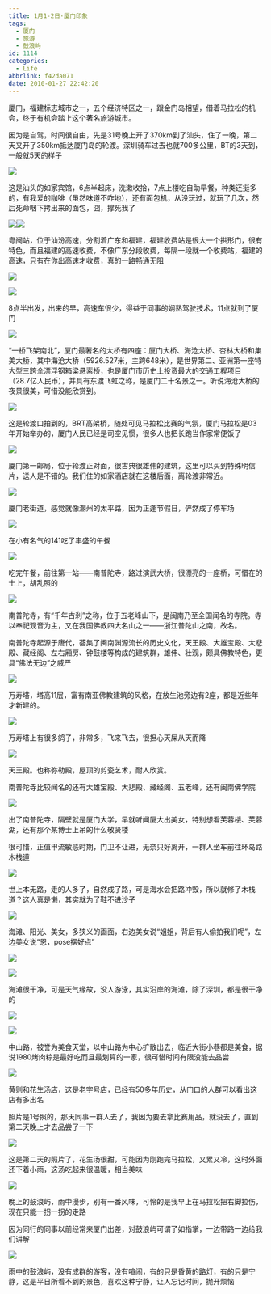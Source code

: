 ```yaml
---
title: 1月1-2日·厦门印象
tags:
  - 厦门
  - 旅游
  - 鼓浪屿
id: 1114
categories:
  - Life
abbrlink: f42da071
date: 2010-01-27 22:42:20
---
```

厦门，福建标志城市之一，五个经济特区之一，跟金门岛相望，借着马拉松的机会，终于有机会踏上这个著名旅游城市。

因为是自驾，时间很自由，先是31号晚上开了370km到了汕头，住了一晚，第二天又开了350km抵达厦门岛的轮渡。深圳骑车过去也就700多公里，BT的3天到，一般就5天的样子

![](/images/2010/01/12_201001271917140720_6905.jpg)
<!--more-->
这是汕头的如家宾馆，6点半起床，洗漱收拾，7点上楼吃自助早餐，种类还挺多的，有我爱的咖啡（虽然味道不咋地），还有面包机，从没玩过，就玩了几次，然后死命咽下拷出来的面包，囧，撑死我了

![](/images/2010/01/12_201001222310304781_6906.jpg)![](/images/2010/01/12_201001222310400605_6907.jpg)

粤闽站，位于汕汾高速，分割着广东和福建，福建收费站是很大一个拱形门，很有特色，而且福建的高速收费，不像广东分段收费，每隔一段就一个收费站，福建的高速，只有在你出高速才收费，真的一路畅通无阻

![](/images/2010/01/12_201001222326471330_6908.jpg)

![](/images/2010/01/12_201001222327046740_6909.jpg)

8点半出发，出来的早，高速车很少，得益于同事的娴熟驾驶技术，11点就到了厦门

![](/images/2010/01/12_201001222330251287_6910.jpg)

“一桥飞架南北”，厦门最著名的大桥有四座：厦门大桥、海沧大桥、杏林大桥和集美大桥，其中海沧大桥（5926.527米，主跨648米），是世界第二、亚洲第一座特大型三跨全漂浮钢箱梁悬索桥，也是厦门市历史上投资最大的交通工程项目（28.7亿人民币），并具有东渡飞虹之称，是厦门二十名景之一。听说海沧大桥的夜景很美，可惜没能欣赏到。

![](/images/2010/01/12_201001222334592035_6911.jpg)

这是轮渡口拍到的，BRT高架桥，随处可见马拉松比赛的气氛，厦门马拉松是03年开始举办的，厦门人民已经是司空见惯，很多人也把长跑当作家常便饭了

![](/images/2010/01/12_201001222342250815_6912.jpg)

厦门第一邮局，位于轮渡正对面，很古典很雄伟的建筑，这里可以买到特殊明信片，送人是不错的。我们住的如家酒店就在这楼后面，离轮渡非常近。

![](/images/2010/01/12_201001222346212812_6913.jpg)

厦门老街道，感觉就像潮州的太平路，因为正逢节假日，俨然成了停车场

![](/images/2010/01/12_201001222349218076_6914.jpg)

在小有名气的141吃了丰盛的午餐

![](/images/2010/01/12_201001230029422067_6915.jpg)

吃完午餐，前往第一站——南普陀寺，路过演武大桥，很漂亮的一座桥，可惜在的士上，胡乱照的

![](/images/2010/01/12_201001231326224272_6916.jpg)

南普陀寺，有“千年古刹”之称，位于五老峰山下，是闽南乃至全国闻名的寺院。寺以奉祀观音为主，又在我国佛教四大名山之一——浙江普陀山之南，故名。

南普陀寺起源于唐代，荟集了闽南渊源流长的历史文化，天王殿、大雄宝殿、大悲殿、藏经阁、左右厢房、钟鼓楼等构成的建筑群，雄伟、壮观，颇具佛教特色，更具“佛法无边”之威严

![](/images/2010/01/12_201001231328428103_6917.jpg)

万寿塔，塔高11层，富有南亚佛教建筑的风格，在放生池旁边有2座，都是近些年才新建的。

![](/images/2010/01/12_201001231333458342_6918.jpg)

万寿塔上有很多鸽子，非常多，飞来飞去，很担心天屎从天而降

![](/images/2010/01/12_201001231334272660_6919.jpg)

天王殿。也称弥勒殿，屋顶的剪瓷艺术，耐人欣赏。

南普陀寺比较闻名的还有大雄宝殿、大悲殿、藏经阁、五老峰，还有闽南佛学院

![](/images/2010/01/12_201001271921257765_6920.jpg)

出了南普陀寺，隔壁就是厦门大学，早就听闻厦大出美女，特别想看芙蓉楼、芙蓉湖，还有那个某博士上吊的什么敬贤楼

很可惜，正值甲流敏感时期，门卫不让进，无奈只好离开，一群人坐车前往环岛路木栈道

![](/images/2010/01/12_201001271929273114_6921.jpg)

世上本无路，走的人多了，自然成了路，可是海水会把路冲毁，所以就修了木栈道？这人真是懒，其实就为了鞋不进沙子

![](/images/2010/01/12_201001271930086755_6922.jpg)

海滩、阳光、美女，多狭义的画面，右边美女说“姐姐，背后有人偷拍我们呢”，左边美女说“恩，pose摆好点”

![](/images/2010/01/12_201001271938481147_6923.jpg)

![](/images/2010/01/12_201001271939123544_6924.jpg)

海滩很干净，可是天气缘故，没人游泳，其实沿岸的海滩，除了深圳，都是很干净的

![](/images/2010/01/12_201001271941394617_6925.jpg)

![](/images/2010/01/12_201001271941591871_6926.jpg)

中山路，被誉为美食天堂，以中山路为中心扩散出去，临近大街小巷都是美食，据说1980烤肉粽是最好吃而且最划算的一家，很可惜时间有限没能去品尝

![](/images/2010/01/12_201001271945557478_6927.jpg)

黄则和花生汤店，这是老字号店，已经有50多年历史，从门口的人群可以看出这店有多出名

照片是1号照的，那天同事一群人去了，我因为要去拿比赛用品，就没去了，直到第二天晚上才去品尝了一下

![](/images/2010/01/12_201001271950051352_6928.jpg)

这是第二天的照片了，花生汤很甜，可能因为刚跑完马拉松，又累又冷，这时外面还下着小雨，这汤吃起来很温暖，相当美味

![](/images/2010/01/12_201001272224518318_6929.jpg)

晚上的鼓浪屿，雨中漫步，别有一番风味，可怜的是我早上在马拉松把右脚拉伤，现在只能一拐一拐的走路

因为同行的同事以前经常来厦门出差，对鼓浪屿可谓了如指掌，一边带路一边给我们讲解

![](/images/2010/01/12_201001272231547250_6930.jpg)

雨中的鼓浪屿，没有成群的游客，没有喧闹，有的只是昏黄的路灯，有的只是宁静，这是平日所看不到的景色，喜欢这种宁静，让人忘记时间，抛开烦恼